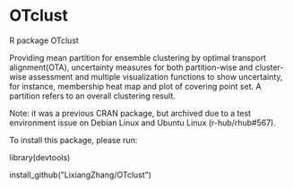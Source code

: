 # OTclust
R package OTclust

Providing mean partition for ensemble clustering by optimal transport alignment(OTA), uncertainty measures for both partition-wise and cluster-wise assessment and multiple visualization functions to show uncertainty, for instance, membership heat map and plot of covering point set. A partition refers to an overall clustering result.

Note: it was a previous CRAN package, but archived due to a test environment issue on Debian Linux and Ubuntu Linux (r-hub/rhub#567).

To install this package, please run:

library(devtools)

install_github("LixiangZhang/OTclust")
